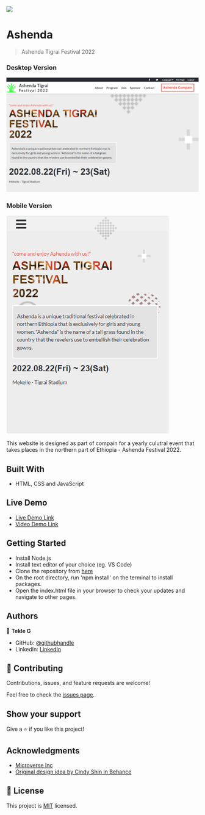 ![](https://img.shields.io/badge/Microverse-blueviolet)

# Ashenda

> Ashenda Tigrai Festival 2022

### Desktop Version

![Desktop Version](./img/ashenda-project-snapshot-desktop.png)

### Mobile Version

![screenshot](./img/ashenda-project-snapshot-mobile.png)

This website is designed as part of compain for a yearly culutral event that takes places in the northern part of Ethiopia - Ashenda Festival 2022.

## Built With

- HTML, CSS and JavaScript

## Live Demo

- [Live Demo Link](https://gtekle.github.io/Ashenda/)
- [Video Demo Link](https://www.loom.com/share/3238186761d54c5a8be6539628b5279c)

## Getting Started

- Install Node.js
- Install text editor of your choice (eg. VS Code)
- Clone the repository from [here](https://github.com/gtekle/Ashenda.git)
- On the root directory, run 'npm install' on the terminal to install packages.
- Open the index.html file in your browser to check your updates and navigate to other pages.

## Authors

👤 **Tekle G**

- GitHub: [@githubhandle](https://github.com/gtekle)
- LinkedIn: [LinkedIn](www.linkedin.com/in/tekle-gebreyohannes-kidanemariam-7605752b)

## 🤝 Contributing

Contributions, issues, and feature requests are welcome!

Feel free to check the [issues page](../../issues/).

## Show your support

Give a ⭐️ if you like this project!

## Acknowledgments

- [Microverse Inc](https://www.microverse.org/)
- [Original design idea by Cindy Shin in Behance](https://www.behance.net/adagio07)

## 📝 License

This project is [MIT](./MIT.md) licensed.
